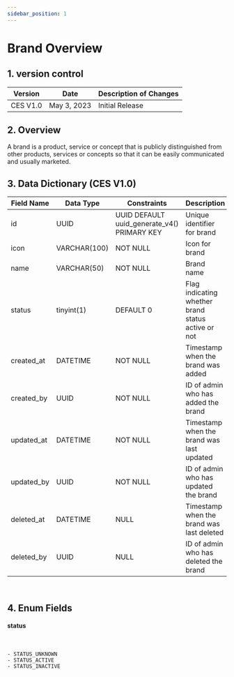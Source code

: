 ```yaml
---
sidebar_position: 1
---
```


# Brand Overview

## 1. version control

| Version  | Date        | Description of Changes |
| -------- | ----------- | ---------------------- |
| CES V1.0 | May 3, 2023 | Initial Release        |

## 2. Overview

A brand is a product, service or concept that is publicly distinguished from other products, services or concepts so that it can be easily communicated and usually marketed.

## 3. Data Dictionary (CES V1.0)

| Field Name                | Data Type    | Constraints                                 | Description                                                      |
| ------------------------- | ------------ | ------------------------------------------- | ---------------------------------------------------------------- |
| id                        | UUID         | UUID DEFAULT uuid_generate_v4() PRIMARY KEY | Unique identifier for brand                                      |
| icon                      | VARCHAR(100) | NOT NULL                                    | Icon for brand                                                   |
| name                      | VARCHAR(50)  | NOT NULL                                    | Brand name                                                       |
| status                    | tinyint(1)   | DEFAULT 0                                   | Flag indicating whether brand status active or not               | 
| created_at                | DATETIME     | NOT NULL                                    | Timestamp when the brand was added                               |
| created_by                | UUID         | NOT NULL                                    | ID of admin who has added the brand                              |
| updated_at                | DATETIME     | NOT NULL                                    | Timestamp when the brand was last updated                        |
| updated_by                | UUID         | NOT NULL                                    | ID of admin who has updated the brand                            |
| deleted_at                | DATETIME     | NULL                                        | Timestamp when the brand was last deleted                        |
| deleted_by                | UUID         | NULL                                        | ID of admin who has deleted the brand                            |

`
`

## 4. Enum Fields

#### **status**

&nbsp;

    - STATUS_UNKNOWN
    - STATUS_ACTIVE
    - STATUS_INACTIVE